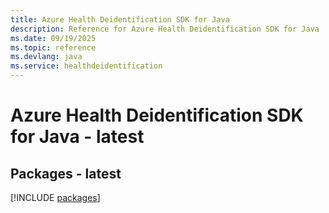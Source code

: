 ```yaml
---
title: Azure Health Deidentification SDK for Java
description: Reference for Azure Health Deidentification SDK for Java
ms.date: 09/19/2025
ms.topic: reference
ms.devlang: java
ms.service: healthdeidentification
---
```

# Azure Health Deidentification SDK for Java - latest
## Packages - latest
[!INCLUDE [packages](health-deidentification-index.md)]